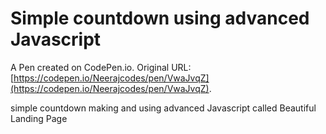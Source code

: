 # Simple countdown using advanced Javascript

A Pen created on CodePen.io. Original URL: [https://codepen.io/Neerajcodes/pen/VwaJvqZ](https://codepen.io/Neerajcodes/pen/VwaJvqZ).

simple countdown making and using advanced Javascript
called Beautiful Landing Page
